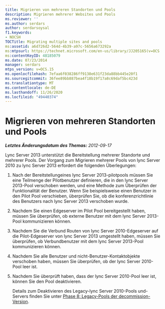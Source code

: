 ```yaml
---
title: Migrieren von mehreren Standorten und Pools
description: Migrieren mehrerer Websites und Pools
ms.reviewer: ''
ms.author: serdars
author: serdarsoysal
f1.keywords:
- NOCSH
TOCTitle: Migrating multiple sites and pools
ms:assetid: a6d726d2-564d-4b39-a97c-5656a673292a
ms:mtpsurl: https://technet.microsoft.com/en-us/library/JJ205165(v=OCS.15)
ms:contentKeyID: 48185079
ms.date: 07/23/2014
manager: serdars
mtps_version: v=OCS.15
ms.openlocfilehash: 7efaa6f038286ff9138e631f23da88bb445e20f1
ms.sourcegitcommit: 36fee89bb887bea4f18b19f17a8c69daf5bc423d
ms.translationtype: MT
ms.contentlocale: de-DE
ms.lasthandoff: 11/26/2020
ms.locfileid: "49440374"
---
```

# <a name="migrating-multiple-sites-and-pools"></a>Migrieren von mehreren Standorten und Pools

<div data-xmlns="http://www.w3.org/1999/xhtml">

<div class="topic" data-xmlns="http://www.w3.org/1999/xhtml" data-msxsl="urn:schemas-microsoft-com:xslt" data-cs="https://msdn.microsoft.com/">

<div data-asp="https://msdn2.microsoft.com/asp">



</div>

<div id="mainSection">

<div id="mainBody">

<span> </span>

_**Letztes Änderungsdatum des Themas:** 2012-09-17_

Lync Server 2013 unterstützt die Bereitstellung mehrerer Standorte und mehrerer Pools. Der Vorgang zum Migrieren mehrerer Pools von lync Server 2010 zu lync Server 2013 erfordert die folgenden Überlegungen:

1.  Nach der Bereitstellungeines lync Server 2013-pilotpools müssen Sie eine Teilmenge der Pilotbenutzer definieren, die in den lync Server 2013-Pool verschoben werden, und eine Methode zum Überprüfen der Funktionalität der Benutzer. Wenn Sie beispielsweise einen Benutzer in den Pilot Pool verschieben, überprüfen Sie, ob die konferenzrichtlinie des Benutzers nach lync Server 2013 verschoben wurde.

2.  Nachdem Sie einen Edgeserver im Pilot Pool bereitgestellt haben, müssen Sie überprüfen, ob externe Benutzer mit dem lync Server 2013-Pool kommunizieren können.

3.  Nachdem Sie die Verbund Routen von lync Server 2010-Edgeserver auf die Pilot-Edgeserver von lync Server 2013 umgestellt haben, müssen Sie überprüfen, ob Verbundbenutzer mit dem lync Server 2013-Pool kommunizieren können.

4.  Nachdem Sie alle Benutzer und nicht-Benutzer-Kontaktobjekte verschoben haben, müssen Sie überprüfen, ob der lync Server 2010-Pool leer ist.

5.  Nachdem Sie überprüft haben, dass der lync Server 2010-Pool leer ist, können Sie den Pool deaktivieren.
    
    Details zum Deaktivieren des Legacy-lync Server 2010-Pools und-Servers finden Sie unter [Phase 8: Legacy-Pools der decommission-Version](phase-8-decommission-legacy-pools.md).

</div>

<span> </span>

</div>

</div>

</div>

